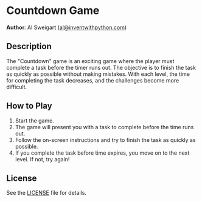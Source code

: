 # Countdown Game
**Author**: Al Sweigart (al@inventwithpython.com)

## Description

The "Countdown" game is an exciting game where the player must complete a task before the timer runs out. The objective is to finish the task as quickly as possible without making mistakes. With each level, the time for completing the task decreases, and the challenges become more difficult.

## How to Play

1. Start the game.
2. The game will present you with a task to complete before the time runs out.
3. Follow the on-screen instructions and try to finish the task as quickly as possible.
4. If you complete the task before time expires, you move on to the next level. If not, try again!

## License
See the [LICENSE](LICENSE) file for details.

